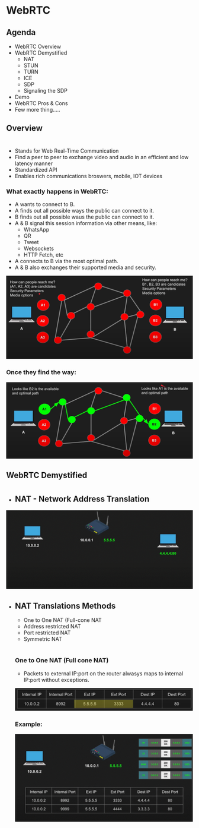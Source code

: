 # WebRTC
## Agenda
* WebRTC Overview
* WebRTC Demystified
    * NAT
    * STUN
    * TURN
    * ICE
    * SDP
    * Signaling the SDP
* Demo
* WebRTC Pros & Cons
* Few more thing.....

## Overview
#
* Stands for Web Real-Time Communication
* Find a peer to peer to exchange video and audio in an efficient and low latency manner
* Standardized API 
* Enables rich communications broswers, mobile, IOT devices
    
### What exactly happens in WebRTC:
   * A wants to connect to B.
   * A finds out all possible ways the public can connect to it.
   * B finds out all possible waus the public can connect to it.
   * A & B signal this session information via other means, like:
        * WhatsApp
        * QR
        * Tweet
        * Websockets
        * HTTP Fetch, etc
   *  A connects to B via the most optimal path.
   * A & B also exchanges their supported media and security.

![Overview Example](images/overview_1.PNG)
### Once they find the way:
![Overview Example](images/overview_2.PNG)

## WebRTC Demystified
#
* ## NAT - Network Address Translation

![NAT Explaination](images/NAT_1.gif)

* ## NAT Translations Methods
    * One to One NAT (Full-cone NAT
    * Address restricted NAT
    * Port restricted NAT
    * Symmetric NAT

    #
    ### One to One NAT (Full cone NAT)
    * Packets to external IP:port on the router alwasys maps to internal IP:port without exceptions.

    ![Full cone NAT](images/NAT_2.PNG)
    ### Example:
    ![Full cone NAT Example](images/NAT_3.gif)

